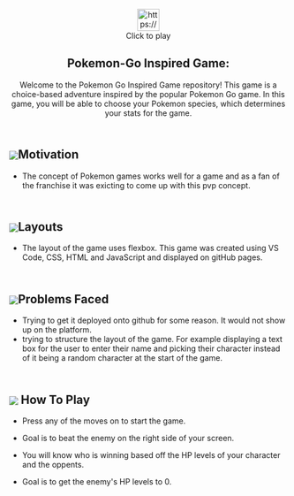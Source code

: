 <p align="center">
  <a href="https://melanietr98.github.io/pokemongame/" target="blank">
    <img src="https://i.imgur.com/wFJgJO8.pngf" alt="https://melanietr98.github.io/pokemongame/" height="40" width="40">
  </a><br>
  Click to play
</p>
<h2 align="center">Pokemon-Go Inspired Game:</h2>  
<p align="center">
Welcome to the Pokemon Go Inspired Game repository! This game is a choice-based adventure inspired by the popular Pokemon Go game. In this game, you will be able to choose your Pokemon species, which determines your stats for the game.</p>




## <br><img src='https://img.pokemondb.net/sprites/black-white/normal/pikachu-f.png' style='display:inline;vertical-align:middle;'>Motivation 
- The concept of Pokemon games works well for a game and as a fan of the franchise it was exicting to come up with this pvp concept.

## <br><img src='https://img.pokemondb.net/sprites/black-white/normal/gyarados-f.png' style='display:inline;vertical-align:middle;'>**Layouts** 
- The layout of the game uses flexbox. This game was created using VS Code, CSS, HTML and JavaScript and displayed on gitHub pages.

## <br><img src='https://img.pokemondb.net/sprites/black-white/normal/blastoise.png' style='display:inline;vertical-align:middle;'>**Problems Faced**
- Trying to get it deployed onto github for some reason. It would not show up on the platform.
- trying to structure the layout of the game. For example displaying a text box for the user to enter their name and picking their character instead of it being a random character at the start of the game.




## <br><img src='https://img.pokemondb.net/sprites/black-white/normal/ditto.png' style='display:inline;vertical-align:middle;'> **How To Play** 
- Press any of the moves on to start the game.

- Goal is to beat the enemy on the right side of your screen. 

- You will know who is winning based off the HP levels of your character and the oppents.

- Goal is to get the enemy's HP levels to 0. 
